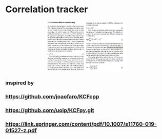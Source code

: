 # Correlation tracker



<!--![cat.jpg](http://github.com/popikeyshen/all/disassemble_rgb/cat.jpg)-->
<p align="center"> <img src="https://github.com/popikeyshen/all/blob/main/kcf_tracker/correlation_filter1.jpg"  width = 50%/> </p>

### inspired by

### https://github.com/joaofaro/KCFcpp

### https://github.com/uoip/KCFpy.git

### https://link.springer.com/content/pdf/10.1007/s11760-019-01527-z.pdf

